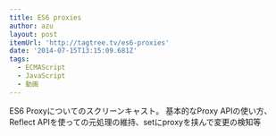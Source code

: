 ```yaml
---
title: ES6 proxies
author: azu
layout: post
itemUrl: 'http://tagtree.tv/es6-proxies'
date: '2014-07-15T13:15:09.681Z'
tags:
  - ECMAScript
  - JavaScript
  - 動画
---
```

ES6 Proxyについてのスクリーンキャスト。
基本的なProxy APIの使い方、Reflect APIを使っての元処理の維持、setにproxyを挟んで変更の検知等
